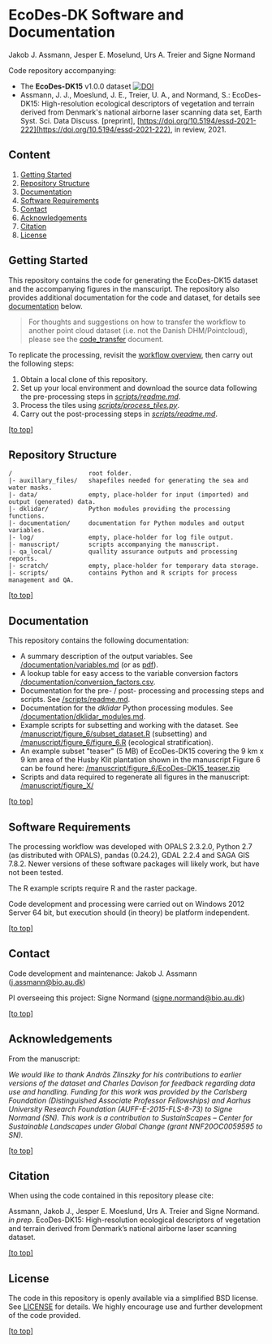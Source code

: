 # EcoDes-DK Software and Documentation
Jakob J. Assmann, Jesper E. Moselund, Urs A. Treier and Signe Normand

Code repository accompanying:

- The **EcoDes-DK15** v1.0.0 dataset [![DOI](https://zenodo.org/badge/DOI/10.5281/zenodo.4756557.svg)](https://doi.org/10.5281/zenodo.4756557)   
- Assmann, J. J., Moeslund, J. E., Treier, U. A., and Normand, S.: EcoDes-DK15: High-resolution ecological descriptors of vegetation and terrain derived from Denmark's national airborne laser scanning data set, Earth Syst. Sci. Data Discuss. [preprint], [https://doi.org/10.5194/essd-2021-222](https://doi.org/10.5194/essd-2021-222), in review, 2021. 

## Content

1. [Getting Started](#getting-started)
2. [Repository Structure](#repository-structure)
3. [Documentation](#documentation)
4. [Software Requirements](#software-requirements)
5. [Contact](#contact)
6. [Acknowledgements](#Acknowledgements)
7. [Citation](#citation)
8. [License](#license)

## Getting Started

This repository contains the code for generating the EcoDes-DK15 dataset and the accompanying figures in the manscuript. The repository also provides additional documentation for the code and dataset, for details see [documentation](#documentation) below. 

> For thoughts and suggestions on how to transfer the workflow to another point cloud dataset (i.e. not the Danish DHM/Pointcloud), please see the [code_transfer](documentation/code_transfer.md) document.

To replicate the processing, revisit the [workflow overview](/documentation/dk_lidar_processing_flow.pdf), then carry out the following steps:

1. Obtain a local clone of this repository. 
2. Set up your local environment and download the source data following the pre-processing steps in [*scripts/readme.md*](scripts/readme.md).
3. Process the tiles using [*scripts/process_tiles.py*](scripts/process_tiles.py).
4. Carry out the post-processing steps in [*scripts/readme.md*](scripts/readme.md).

[\[to top\]](#content)

## Repository Structure
```
/                     root folder.
|- auxillary_files/   shapefiles needed for generating the sea and water masks. 
|- data/              empty, place-holder for input (imported) and output (generated) data.
|- dklidar/           Python modules providing the processing functions.
|- documentation/     documentation for Python modules and output variables. 
|- log/               empty, place-holder for log file output.
|- manuscript/        scripts accompanying the manuscript.
|- qa_local/          quallity assurance outputs and processing reports.
|- scratch/           empty, place-holder for temporary data storage.
|- scripts/           contains Python and R scripts for process management and QA.
```
[\[to top\]](#content)

## Documentation

This repository contains the following documentation:

- A summary description of the output variables. See [/documentation/variables.md](/documentation/variables.md) (or as [pdf](/documentation/variables.pdf)).
- A lookup table for easy access to the variable conversion factors [/documentation/conversion_factors.csv](/documentation/conversion_factors.csv).
- Documentation for the pre- / post- processing and processing steps and scripts. See [/scripts/readme.md](/scripts/readme.md).
- Documentation for the *dklidar* Python processing modules. See [/documentation/dklidar_modules.md](/documentation/dklidar_modules.md).
- Example scripts for subsetting and working with the dataset. See [/manuscript/figure_6/subset_dataset.R](/manuscript/figure_6/subset_dataset.R) (subsetting) and [/manuscript/figure_6/figure_6.R](/manuscript/figure_6/figure_6.R) (ecological stratification).
- An example subset "teaser" (5 MB) of EcoDes-DK15 covering the 9 km x 9 km area of the Husby Klit plantation shown in the manuscript Figure 6 can be found here: [/manuscript/figure_6/EcoDes-DK15_teaser.zip](/manuscript/figure_6/EcoDes-DK15_teaser.zip)
- Scripts and data required to regenerate all figures in the manuscript:  [/manuscript/figure_X/](/manuscript/figure_6/figure_6.R) 

[\[to top\]](#content)

## Software Requirements

The processing workflow was developed with OPALS 2.3.2.0, Python 2.7 (as distributed with OPALS), pandas (0.24.2), GDAL 2.2.4 and SAGA GIS 7.8.2. Newer versions of these software packages will likely work, but have not been tested. 

The R example scripts require R and the raster package. 

Code development and processing were carried out on Windows 2012 Server 64 bit, but execution should (in theory) be platform independent. 

[\[to top\]](#content)

## Contact
Code development and maintenance: Jakob J. Assmann (j.assmann@bio.au.dk)

PI overseeing this project: Signe Normand (signe.normand@bio.au.dk)

[\[to top\]](#content)

## Acknowledgements

From the manuscript:

*We would like to thank Andràs Zlinszky for his contributions to earlier versions of the dataset and Charles Davison for feedback regarding data use and handling. Funding for this work was provided by the Carlsberg Foundation (Distinguished Associate Professor Fellowships) and Aarhus University Research Foundation (AUFF-E-2015-FLS-8-73) to Signe Normand (SN). This work is a contribution to SustainScapes – Center for Sustainable Landscapes under Global Change (grant NNF20OC0059595 to SN).*

[\[to top\]](#content)

## Citation

When using the code contained in this repository please cite:

Assmann, Jakob J., Jesper E. Moeslund, Urs A. Treier and Signe Normand. *in prep*. EcoDes-DK15: High-resolution ecological descriptors of vegetation and terrain derived from Denmark’s national airborne laser scanning dataset.

[\[to top\]](#content)

## License

The code in this repository is openly available via a simplified BSD license. See [LICENSE](/LICENSE.txt) for details. We highly encourage use and further development of the code provided.  

[\[to top\]](#content)

